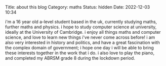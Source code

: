 Title: about this blog
Category: maths
Status: hidden
Date: 2022-12-03 10:34

i'm a 16 year old a-level student based in the uk, currently studying maths, further maths and physics. i hope to study computer science at university, ideally at the University of Cambridge. i enjoy all things maths and computer science, and love to learn new things i've never come across before! i am also very interested in history and politics, and have a great fascination with the complex domain of government; i hope one day i will be able to bring these interests together in the work that i do. i also love to play the piano, and completed my ABRSM grade 8 during the lockdown period. 